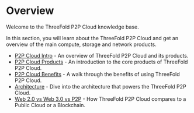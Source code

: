 # Overview

Welcome to the ThreeFold P2P Cloud knowledge base.

In this section, you will learn about the ThreeFold P2P Cloud and get an overview of the main compute, storage and network products.

- [P2P Cloud Intro](cloud_intro) - An overview of ThreeFold P2P Cloud and its products.
- [P2P Cloud Products](cloud_products) - An introduction to the core products of ThreeFold P2P Cloud.
- [P2P Cloud Benefits](usp) - A walk through the benefits of using ThreeFold P2P Cloud.
- [Architecture](cloud_architecture) - Dive into the architecture that powers the ThreeFold P2P Cloud.
- [Web 2.0 vs Web 3.0 vs P2P](cloud_compare_home) - How ThreeFold P2P Cloud compares to a Public Cloud or a Blockchain.